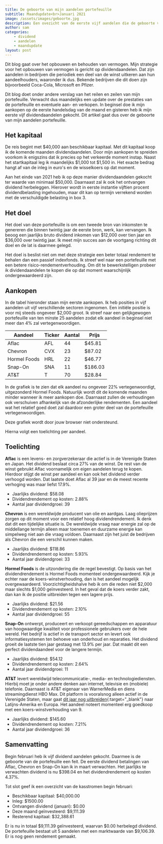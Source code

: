 ```yaml
---
title: De geboorte van mijn aandelen portefeuille
subtitle: Maandupdate<br>Januari 2021
image: /assets/images/geboorte.jpg
description: Een ovezicht van de eerste vijf aandelen die de geboorte van mijn aandelen portefeuille inluiden.
author: sam
categories:
    - dividend
    - aandelen
    - maandupdate
layout: post
---
```


Dit blog gaat over het opbouwen en behouden van vermogen. Mijn strategie voor het opbouwen van vermogen is gericht op dividendaandelen. Dat zijn aandelen in bedrijven die periodiek een deel van de winst uitkeren aan hun aandeelhouders, waaronder ik dus. Bekende bedrijven die dit doen zijn bijvoorbeeld Coca-Cola, Microsoft en Pfizer.

Dit blog doet onder andere verslag van het reilen en zeilen van mijn portefeuille. Verwacht dus maandelijks een update over de prestaties van de portefeuille en eventuele aan- en verkopen. In beginsel doe ik mijn aankopen op de eerste handelsdag van de maand en gisteren heb ik mijn eerste vijf dividendaandelen gekocht. Dit artikel gaat dus over de geboorte van mijn aandelen portefeuille.

## Het kapitaal

De reis begint met $40,000 aan beschikbaar kapitaal. Met dit kapitaal koop ik de komende maanden dividendaandelen. Door mijn aankopen te spreiden voorkom ik enigszins dat ik precies op het verkeerde moment instap. Naast het startkapitaal leg ik maandelijks $1,000 tot $1,500 in. Het exacte bedrag hangt af van de inleg in euro's en de wisselkoers op dat moment.

Aan het einde van 2021 heb ik op deze manier dividendaandelen gekocht ter waarde van minimaal $50,000. Daarnaast zal ik ook het ontvangen dividend herbeleggen. Hierover wordt in eerste instantie vijftien procent dividendbelasting ingehouden, maar dit kan op termijn verrekend worden met de verschuldigde belasting in box 3.

## Het doel

Het doel van deze portefeuille is om een tweede bron van inkomsten te genereren die binnen twintig jaar de eerste bron, werk, kan vervangen. Ik beoog een jaarlijks bruto dividend inkomen van $12,000 over tien jaar en $36,000 over twintig jaar. Ik meet mijn succes aan de voortgang richting dit doel en de lat is daarmee gelegd.

Het doel is beslist niet om met deze strategie een beter totaal rendement te behalen dan een passief indexfonds. Ik streef wel naar een portefeuille met een betere risico-rendementverhouding. Om dit te bewerkstelligen probeer ik dividendaandelen te kopen die op dat moment waarschijnlijk ondergewaardeerd zijn.

## Aankopen

In de tabel hieronder staan mijn eerste aankopen. Ik heb posities in vijf aandelen uit vijf verschillende sectoren ingenomen. Een initiële positie is voor mij steeds ongeveer $2,000 groot. Ik streef naar een gelijkgewogen portefeuille van ten minste 25 aandelen zodat elk aandeel in beginsel niet meer dan 4% zal vertegenwoordigen.

| Aandeel      | Ticker | Aantal | Prijs   |
|--------------| -------| -------|---------|
| Aflac        | AFL    | 44     |  $45.81 |
| Chevron      | CVX    | 23     |  $87.02 |
| Hormel Foods | HRL    | 22     |  $46.77 |
| Snap-On      | SNA    | 11     | $186.03 |
| AT&T         | T      | 70     |  $28.84 |

In de grafiek is te zien dat elk aandeel nu ongeveer 22% vertegenwoordigt, uitgezonderd Hormel Foods. Natuurlijk wordt dit de komende maanden minder wanneer ik meer aankopen doe. Daarnaast zullen de verhoudingen ook verschuiven afhankelijk van de afzonderlijke rendementen. Een aandeel wat het relatief goed doet zal daardoor een groter deel van de portefeuille vertegenwoordigen.

<div class="chart-wrapper">
    <canvas id="weights" width="400" height="200" align="left">Deze grafiek wordt door jouw browser niet ondersteund.</canvas>
</div>
<script src="{{site.baseurl}}/assets/js/charts/2021-02-02-script.js"></script>

Hierna volgt een toelichting per aandeel.

## Toelichting

**Aflac** is een levens- en zorgverzekeraar die actief is in de Verenigde Staten en Japan. Het dividend beslaat circa 27% van de winst. De rest van de winst gebruikt Aflac voornamelijk om eigen aandelen terug te kopen. Hierdoor stijgt de winst per aandeel en kan ook het dividend verder verhoogd worden. Dat laatste doet Aflac al 39 jaar en de meest recente verhoging was maar liefst 17.9%.

<ul class="blog-list">
  <li>Jaarlijks dividend: $58.08</li>
  <li>Dividendrendement op kosten: 2.88%</li>
  <li>Aantal jaar dividendgroei: 39</li>
</ul>

**Chevron** is een wereldwijde producent van olie en aardgas. Laag olieprijzen zorgen op dit moment voor een relatief hoog dividendrendement. Ik denk dat dit een tijdelijke situatie is. De wereldwijde vraag naar energie zal op de middellange termijn alleen maar toenemen en duurzame energie kan simpelweg niet aan die vraag voldoen. Daarnaast zijn het juist de bedrijven als Chevron die een verschil kunnen maken.

<ul class="blog-list">
  <li>Jaarlijks dividend: $118.86</li>
  <li>Dividendrendement op kosten: 5.93%</li>
  <li>Aantal jaar dividendgroei: 33</li>
</ul>

**Hormel Foods** is de uitzondering die de regel bevestigt. Op basis van het dividendrendement is Hormel Foods momenteel ondergewaardeerd. Kijk je echter naar de koers-winstverhouding, dan is het aandeel mogelijk overgewaardeerd. Voorzichtigheidshalve heb ik om die reden niet $2,000 maar slechts $1,000 geïnvesteerd. In het geval dat de koers verder zakt, dan kan ik de positie uitbreiden tegen een lagere prijs.

<ul class="blog-list">
  <li>Jaarlijks dividend: $21.56</li>
  <li>Dividendrendement op kosten: 2.10%</li>
  <li>Aantal jaar dividendgroei: 55</li>
</ul>

**Snap-On** ontwerpt, produceert en verkoopt gereedschappen en apparatuur van hoogwaardige kwaliteit voor professionele gebruikers over de hele wereld. Het bedrijf is actief in de transport sector en levert ook informatiesystemen ten behoeve van onderhoud en reparaties. Het dividend groeit de laatste tien jaar gestaag met 13.9% per jaar. Dat maakt dit een perfect dividendaandeel voor de langere termijn.

<ul class="blog-list">
  <li>Jaarlijks dividend: $54.12</li>
  <li>Dividendrendement op kosten: 2.64%</li>
  <li>Aantal jaar dividendgroei: 11</li>
</ul>

**AT&T** levert wereldwijd telecommunicatie-, media- en technologiediensten. Hierbij moet je onder andere denken aan internet, televisie en (mobiele) telefonie. Daarnaast is AT&T eigenaar van WarnerMedia en diens streamingdienst HBO Max. Dit platform is vooralsnog alleen actief in de Verenigde Staten, maar gaat [dit jaar nog uitbreiden](https://tinyurl.com/web-summit-hbo-max-to-expand){:target="_blank"} naar Latijns-Amerika en Europa. Het aandeel noteert momenteel erg goedkoop met een koers-winstverhouding van 9.

<ul class="blog-list">
  <li>Jaarlijks dividend: $145.60</li>
  <li>Dividendrendement op kosten: 7.21%</li>
  <li>Aantal jaar dividendgroei: 36</li>
</ul>

## Samenvatting

Begin februari heb ik vijf dividend aandelen gekocht. Daarmee is de geboorte van de portefeuille een feit. De eerste dividend betalingen van Aflac, Chevron en Snap-On kan ik in maart verwachten. Het jaarlijks te verwachten dividend is nu $398.04 en het dividendrendement op kosten 4.37%.

Tot slot geef ik een overzicht van de kasstromen begin februari:

<ul class="blog-list">
  <li>Beschikbaar kapitaal: $40,000.00</li>
  <li>Inleg: $1500.00</li>
  <li>Ontvangen dividend (januari): $0.00</li>
  <li>Deze maand geïnvesteerd: $9,111.39</li>
  <li>Resterend kapitaal: $32,388.61</li>
</ul>

Er is nu in totaal $9,111.39 geïnvesteerd, waarvan $0.00 herbelegd dividend. De portefeuille bestaat uit 5 aandelen met een marktwaarde van $9,106.39. Er is nog geen rendement gemaakt.